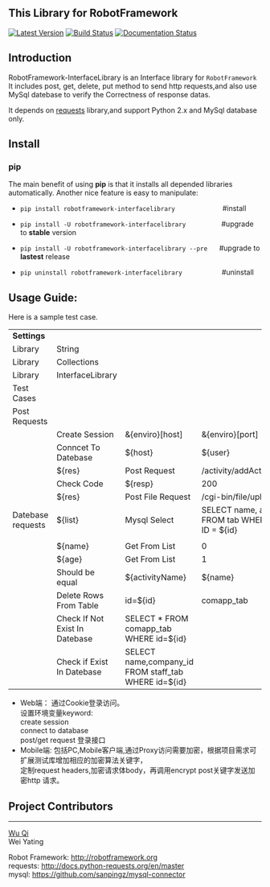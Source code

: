 This Library for RobotFramework
----------------------------------------
[![Latest Version](https://img.shields.io/pypi/v/robotframework-interfacelibrary.svg)](https://pypi.python.org/pypi/robotframework-interfacelibrary)
[![Build Status](https://travis-ci.org/Netease-AutoTest/robotframework-interfacelibrary.svg?branch=master)](https://travis-ci.org/Netease-AutoTest/robotframework-interfacelibrary)
[![Documentation Status](https://readthedocs.org/projects/robotframework-interfacelibrary/badge/?version=latest)](http://robotframework-interfacelibrary.readthedocs.io/en/latest/?badge=latest)
## Introduction

RobotFramework-InterfaceLibrary is an Interface library for `RobotFramework` 
It includes post, get, delete, put method to send http requests,and also use MySql 
datebase to verify the Correctness of response datas.
 
It depends on [requests](https://github.com/kennethreitz/requests) library,and support Python 2.x and MySql database only.

## Install
### pip

The main benefit of using **pip** is that it installs all
depended libraries automatically. Another nice feature is easy to manipulate:

- ```pip install robotframework-interfacelibrary```  &nbsp;&nbsp;&nbsp;&nbsp;&nbsp;&nbsp;&nbsp;&nbsp;&nbsp;&nbsp;&nbsp;&nbsp;&nbsp;&nbsp;&nbsp;&nbsp;&nbsp;&nbsp;&nbsp;&nbsp;&nbsp;&nbsp;&nbsp;#install

- ```pip install -U robotframework-interfacelibrary```  &nbsp;&nbsp;&nbsp;&nbsp;&nbsp;&nbsp;&nbsp;&nbsp;&nbsp;&nbsp;&nbsp;&nbsp;&nbsp;&nbsp;&nbsp;&nbsp;&nbsp;#upgrade to **stable** version
- ```pip install -U robotframework-interfacelibrary --pre```  &nbsp;&nbsp;&nbsp;&nbsp;&nbsp;#upgrade to **lastest** release

- ```pip uninstall robotframework-interfacelibrary```  &nbsp;&nbsp;&nbsp;&nbsp;&nbsp;&nbsp;&nbsp;&nbsp;&nbsp;&nbsp;&nbsp;&nbsp;&nbsp;&nbsp;&nbsp;&nbsp;&nbsp;&nbsp;&nbsp;#uninstall

## Usage Guide:
Here is a sample test case.

|                     |                         |                     |                       |                                    |                            |                |
| --------------------| ------------------------| ------------------- | --------------------- | -----------------------------------|----------------------------|--------------- |
|  **Settings**     |                         |                             |                       |                                    |　　　　                    |                |
| Library             | String                  |                           |                       |                                    |                            |                |
| Library             | Collections             |                           |                       |                                    |                            |                |
| Library             | InterfaceLibrary        |                           |                       |                                    |                            |                |
| Test Cases          |                         |                           |                       |                                    |　　　　                    |                |
| Post Requests       |                         |                           |                       |                                    |　　　                      |                |
|                     | Create Session          | &{enviro}[host]           | &{enviro}[port]       | alise                              |                            |                |
|                     | Conncet To Datebase     | ${host}                   | ${user}               | ${password}                        | ${database}                | ${port}        |
|                     | ${res}                  | Post Request              | /activity/addActivity | {'activityName':'${activityName}'} | None                       |                |
|                     | Check Code              | ${resp}                   | 200                   |                                    |                            |                |
|                     | ${res}                  |Post File Request          | /cgi-bin/file/upload  | {'file':open('logo.jpg','rb')}  | {'type':'jpg'}             |
|  Datebase requests  | ${list}                 | Mysql Select              | SELECT name, age FROM tab WHERE ID = ${id}             |
   |                            |                |
|                     | ${name}                 | Get From List             | 0 |
|                     | ${age}                  | Get From List             | 1 |
|                     | Should be equal         | ${activityName}           | ${name}|
|                     | Delete Rows From Table  | id=${id} | comapp_tab |#condition and table name 
|                     | Check If Not Exist In Datebase | SELECT * FROM comapp_tab WHERE id=${id} |
|                     | Check if Exist In Datebase | SELECT name,company_id FROM staff_tab WHERE id=${id} |
 

- Web端：
  通过Cookie登录访问。<br>
  设置环境变量keyword:<br>
  create session<br>
  connect to database<br>
  post/get request  登录接口<br>
- Mobile端:
  包括PC,Mobile客户端,通过Proxy访问需要加密，根据项目需求可扩展测试库增加相应的加密算法关键字，<br>
  定制request headers,加密请求体body，再调用encrypt post关键字发送加密http 请求。
 
## Project Contributors
--------------------
[Wu Qi](https://github.com/seven57)   
Wei Yating

Robot Framework: http://robotframework.org    
requests: http://docs.python-requests.org/en/master     
mysql: https://github.com/sanpingz/mysql-connector     


